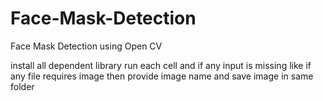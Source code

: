 # Face-Mask-Detection
Face Mask Detection using Open CV

install all dependent library
			run each cell and if any input is missing like if any file requires image then provide image name and save image in same folder
